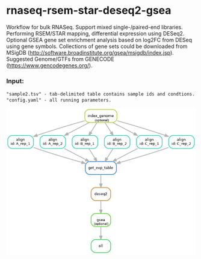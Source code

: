 # rnaseq-rsem-star-deseq2-gsea

Workflow for bulk RNASeq. Support mixed single-/paired-end libraries. Performing RSEM/STAR mapping, differential expression using DESeq2. Optional GSEA gene set enrichment analysis based on log2FC from DESeq using gene symbols. Collections of gene sets could be downloaded from MSigDB (http://software.broadinstitute.org/gsea/msigdb/index.jsp). Suggested Genome/GTFs from GENECODE (https://www.gencodegenes.org/).

### Input:
    "sample2.tsv" - tab-delimited table contains sample ids and condtions. 
    "config.yaml" - all running parameters. 

![alt text](https://github.com/yh154/rnaseq-rsem-star-deseq2-gsea/blob/master/workflow.png)
